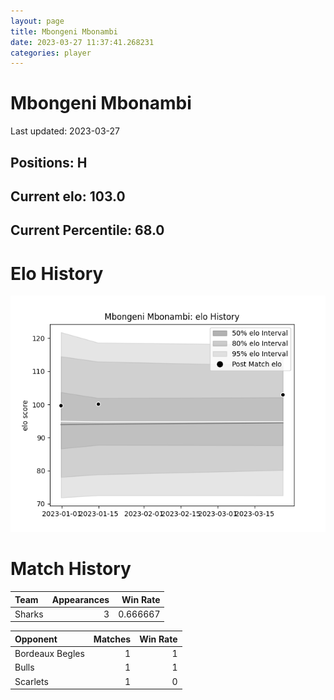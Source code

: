 ```yaml
---  
layout: page  
title: Mbongeni Mbonambi  
date: 2023-03-27 11:37:41.268231  
categories: player  
---
```

# Mbongeni Mbonambi


Last updated: 2023-03-27
## Positions: H

## Current elo: 103.0

## Current Percentile: 68.0

# Elo History


![elo history](history_MbongeniMbonambi.png)
# Match History


| Team   |   Appearances |   Win Rate |
|:-------|--------------:|-----------:|
| Sharks |             3 |   0.666667 |

| Opponent        |   Matches |   Win Rate |
|:----------------|----------:|-----------:|
| Bordeaux Begles |         1 |          1 |
| Bulls           |         1 |          1 |
| Scarlets        |         1 |          0 |